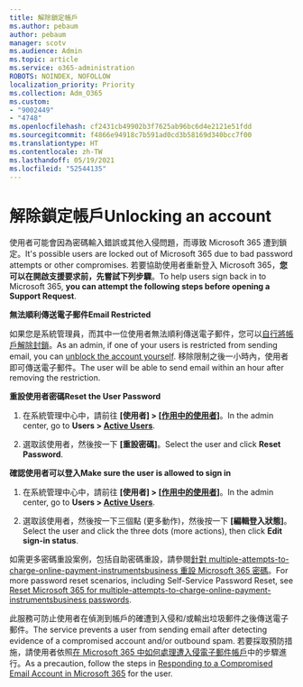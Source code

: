 ```yaml
---
title: 解除鎖定帳戶
ms.author: pebaum
author: pebaum
manager: scotv
ms.audience: Admin
ms.topic: article
ms.service: o365-administration
ROBOTS: NOINDEX, NOFOLLOW
localization_priority: Priority
ms.collection: Adm_O365
ms.custom:
- "9002449"
- "4748"
ms.openlocfilehash: cf2431cb49902b3f7625ab96bc6d4e2121e51fdd
ms.sourcegitcommit: f4866e94918c7b591ad0cd3b58169d340bcc7f00
ms.translationtype: HT
ms.contentlocale: zh-TW
ms.lasthandoff: 05/19/2021
ms.locfileid: "52544135"
---
```

# <a name="unlocking-an-account"></a><span data-ttu-id="a2f23-102">解除鎖定帳戶</span><span class="sxs-lookup"><span data-stu-id="a2f23-102">Unlocking an account</span></span>

<span data-ttu-id="a2f23-103">使用者可能會因為密碼輸入錯誤或其他入侵問題，而導致 Microsoft 365 遭到鎖定。</span><span class="sxs-lookup"><span data-stu-id="a2f23-103">It's possible users are locked out of Microsoft 365 due to bad password attempts or other compromises.</span></span> <span data-ttu-id="a2f23-104">若要協助使用者重新登入 Microsoft 365，**您可以在開啟支援要求前，先嘗試下列步驟**。</span><span class="sxs-lookup"><span data-stu-id="a2f23-104">To help users sign back in to Microsoft 365, **you can attempt the following steps before opening a Support Request**.</span></span> 

<span data-ttu-id="a2f23-105">**無法順利傳送電子郵件**</span><span class="sxs-lookup"><span data-stu-id="a2f23-105">**Email Restricted**</span></span>

<span data-ttu-id="a2f23-106">如果您是系統管理員，而其中一位使用者無法順利傳送電子郵件，您可以[自行將帳戶解除封鎖](/microsoft-365/security/office-365-security/removing-user-from-restricted-users-portal-after-spam)。</span><span class="sxs-lookup"><span data-stu-id="a2f23-106">As an admin, if one of your users is restricted from sending email, you can [unblock the account yourself](/microsoft-365/security/office-365-security/removing-user-from-restricted-users-portal-after-spam).</span></span> <span data-ttu-id="a2f23-107">移除限制之後一小時內，使用者即可傳送電子郵件。</span><span class="sxs-lookup"><span data-stu-id="a2f23-107">The user will be able to send email within an hour after removing the restriction.</span></span>

<span data-ttu-id="a2f23-108">**重設使用者密碼**</span><span class="sxs-lookup"><span data-stu-id="a2f23-108">**Reset the User Password**</span></span>

1. <span data-ttu-id="a2f23-109">在系統管理中心中，請前往 **[使用者] > [[作用中的使用者](https://admin.microsoft.com/Adminportal/Home?source=applauncher#/users)]**。</span><span class="sxs-lookup"><span data-stu-id="a2f23-109">In the admin center, go to **Users > [Active Users](https://admin.microsoft.com/Adminportal/Home?source=applauncher#/users)**.</span></span>

2. <span data-ttu-id="a2f23-110">選取該使用者，然後按一下 **[重設密碼]**。</span><span class="sxs-lookup"><span data-stu-id="a2f23-110">Select the user and click **Reset Password**.</span></span>

<span data-ttu-id="a2f23-111">**確認使用者可以登入**</span><span class="sxs-lookup"><span data-stu-id="a2f23-111">**Make sure the user is allowed to sign in**</span></span>

1. <span data-ttu-id="a2f23-112">在系統管理中心中，請前往 **[使用者] > [[作用中的使用者](https://admin.microsoft.com/Adminportal/Home?source=applauncher#/users)]**。</span><span class="sxs-lookup"><span data-stu-id="a2f23-112">In the admin center, go to **Users > [Active Users](https://admin.microsoft.com/Adminportal/Home?source=applauncher#/users)**.</span></span>

2. <span data-ttu-id="a2f23-113">選取該使用者，然後按一下三個點 (更多動作)，然後按一下 **[編輯登入狀態]**。</span><span class="sxs-lookup"><span data-stu-id="a2f23-113">Select the user and click the three dots (more actions), then click **Edit sign-in status**.</span></span>

<span data-ttu-id="a2f23-114">如需更多密碼重設案例，包括自助密碼重設，請參閱[針對 multiple-attempts-to-charge-online-payment-instrumentsbusiness 重設 Microsoft 365 密碼](/microsoft-365/admin/add-users/reset-passwords)。</span><span class="sxs-lookup"><span data-stu-id="a2f23-114">For more password reset scenarios, including Self-Service Password Reset, see [Reset Microsoft 365 for multiple-attempts-to-charge-online-payment-instrumentsbusiness passwords](/microsoft-365/admin/add-users/reset-passwords).</span></span>

<span data-ttu-id="a2f23-115">此服務可防止使用者在偵測到帳戶的確遭到入侵和/或輸出垃圾郵件之後傳送電子郵件。</span><span class="sxs-lookup"><span data-stu-id="a2f23-115">The service prevents a user from sending email after detecting evidence of a compromised account and/or outbound spam.</span></span> <span data-ttu-id="a2f23-116">若要採取預防措施，請使用者依照[在 Microsoft 365 中如何處理遭入侵電子郵件帳戶](/microsoft-365/security/office-365-security/responding-to-a-compromised-email-account)中的步驟進行。</span><span class="sxs-lookup"><span data-stu-id="a2f23-116">As a precaution, follow the steps in [Responding to a Compromised Email Account in Microsoft 365](/microsoft-365/security/office-365-security/responding-to-a-compromised-email-account) for the user.</span></span>
